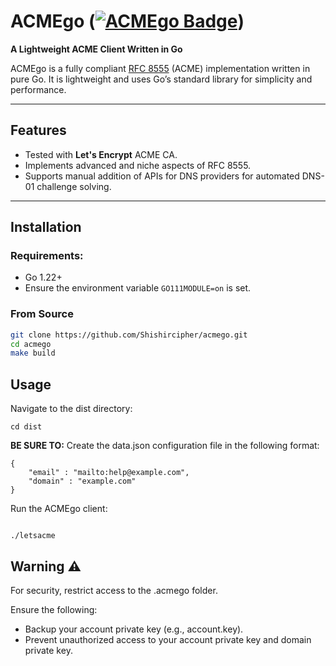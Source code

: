 # ACMEgo ([![ACMEgo Badge](https://acmegobadge.shishir.dev:8445/badge.svg)](https://acmegobadge.shishir.dev:8445/badge.svg))  
**A Lightweight ACME Client Written in Go**

ACMEgo is a fully compliant [RFC 8555](https://tools.ietf.org/html/rfc8555) (ACME) implementation written in pure Go. It is lightweight and uses Go’s standard library for simplicity and performance.

---

## Features

- Tested with **Let's Encrypt** ACME CA.  
- Implements advanced and niche aspects of RFC 8555.  
- Supports manual addition of APIs for DNS providers for automated DNS-01 challenge solving.

---

## Installation

### Requirements:

- Go 1.22+  
- Ensure the environment variable `GO111MODULE=on` is set.

### From Source

```bash
git clone https://github.com/Shishircipher/acmego.git
cd acmego
make build
```
## Usage
Navigate to the dist directory:
```
cd dist
```
**BE SURE TO:**
Create the data.json configuration file in the following format:
```
{
	"email" : "mailto:help@example.com",
	"domain" : "example.com"
}
```
Run the ACMEgo client:
```

./letsacme

```

## Warning ⚠️
For security, restrict access to the .acmego folder.

Ensure the following:

- Backup your account private key (e.g., account.key).
- Prevent unauthorized access to your account private key and domain private key.




